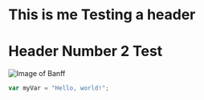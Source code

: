 # This is me Testing a header
# Header Number 2 Test

![Image of Banff](https://octodex.github.com/images/yaktocat.png)

``` javascript
var myVar = "Hello, world!";
```
